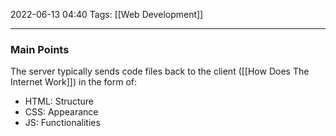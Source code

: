 2022-06-13 04:40
Tags: [[Web Development]]
- - - - - - - - - - - - - - - - - - - - - - - - - - - - -   

### Main Points
The server typically sends code files back to the client ([[How Does The Internet Work]]) in the form of:
+ HTML: Structure
+ CSS: Appearance
+ JS: Functionalities 


